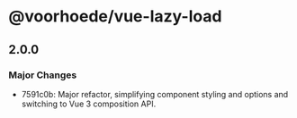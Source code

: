 # @voorhoede/vue-lazy-load

## 2.0.0

### Major Changes

- 7591c0b: Major refactor, simplifying component styling and options and switching to Vue 3 composition API.
